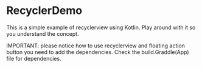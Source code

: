 # RecyclerDemo
 
This is a simple example of recyclerview using Kotlin. Play around with it so you understand the concept.

IMPORTANT: please notice how to use recyclerview and floating action button you need to add the dependencies. Check the build.Graddle(App) file for dependencies.
